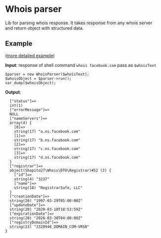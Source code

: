 # Whois parser
Lib for parsing whois response. 
It takes response from any whois server and return object with structured data.

## Example
([more detailed example](https://github.com/shapito27/whois/blob/main/tests/WhoisParserTest.php))

 **Input**: response of shell command ```whois facebook.com``` pass as ```$whoisText```
 ```
$parser = new WhoisParser($whoisText);
$whoisObject = $parser->run();
var_dump($whoisObject);
```

 **Output**:
 ```
   ["status"]=>
   int(1)
   ["errorMessage"]=>
   NULL
   ["nameServers"]=>
   array(4) {
     [0]=>
     string(17) "a.ns.facebook.com"
     [1]=>
     string(17) "b.ns.facebook.com"
     [2]=>
     string(17) "c.ns.facebook.com"
     [3]=>
     string(17) "d.ns.facebook.com"
   }
   ["registrar"]=>
   object(Shapito27\Whois\DTO\Registrar)#52 (2) {
     ["id"]=>
     string(4) "3237"
     ["name"]=>
     string(18) "RegistrarSafe, LLC"
   }
   ["creationDate"]=>
   string(20) "1997-03-29T05:00:00Z"
   ["updateDate"]=>
   string(20) "2020-03-10T18:53:59Z"
   ["expirationDate"]=>
   string(20) "2028-03-30T04:00:00Z"
   ["registryDomainId"]=>
   string(23) "2320948_DOMAIN_COM-VRSN"
 }
```
